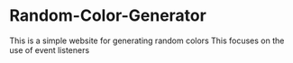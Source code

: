 # Random-Color-Generator
This is a simple website for generating random colors
This focuses on the use of event listeners
